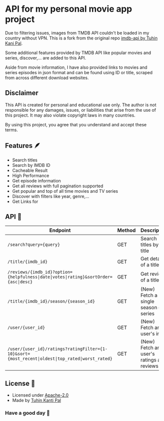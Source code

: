# API for my personal movie app project

Due to filtering issues, images from TMDB API couldn't be loaded in my country without VPN.
This is a fork from the original repo [imdb-api by Tuhin Kani Pal](https://github.com/tuhinpal/imdb-api).

Some additional features provided by TMDB API like popular movies and series, discover,... are added to this API.

Aside from movie information, I have also provided links to movies and series episodes in json format and can be found using ID or title, scraped from across different download websites.

## Disclaimer

This API is created for personal and educational use only. The author is not responsible for any damages, issues, or liabilities that arise from the use of this project. It may also violate copyright laws in many countries.

By using this project, you agree that you understand and accept these terms.

## Features 🪶

- Search titles
- Search by IMDB ID
- Cacheable Result
- High Performance
- Get episode information
- Get all reviews with full pagination supported
- Get popular and top of all time movies and TV series
- Discover with filters like year, genre,...
- Get Links for

## API 📡

| Endpoint                                                                                         | Method | Description                               | Example                                                                                       |
| ------------------------------------------------------------------------------------------------ | ------ | ----------------------------------------- | --------------------------------------------------------------------------------------------- |
| `/search?query={query}`                                                                          | GET    | Search titles by title                    | [Try It](https://imdb-api.projects.thetuhin.com/search?query=Little%20Things)                 |
| `/title/{imdb_id}`                                                                               | GET    | Get details of a title                    | [Try It](https://imdb-api.projects.thetuhin.com/title/tt6522580)                              |
| `/reviews/{imdb_id}?option={helpfulness\|date\|votes\|rating}&sortOrder={asc\|desc}`             | GET    | Get reviews of a title                    | [Try It](https://imdb-api.projects.thetuhin.com/reviews/tt6522580?option=date&sortOrder=desc) |
| `/title/{imdb_id}/season/{season_id}`                                                            | GET    | (New) Fetch a single season of a series   | [Try It](https://imdb-api.projects.thetuhin.com/title/tt6522580/season/4)                     |
| `/user/{user_id}`                                                                                | GET    | (New) Fetch an user's info                | [Try It](https://imdb-api.projects.thetuhin.com/user/ur82525142)                              |
| `/user/{user_id}/ratings?ratingFilter={1-10}&sort={most_recent\|oldest\|top_rated\|worst_rated}` | GET    | (New) Fetch an user's ratings and reviews | [Try It](https://imdb-api.projects.thetuhin.com/user/ur82525142/ratings)                      |

## License 🎯

- Licensed under [Apache-2.0](https://github.com/tuhinpal/imdb-api/blob/master/LICENSE)
- Made by [Tuhin Kanti Pal](https://github.com/tuhinpal)

### Have a good day 🤘
